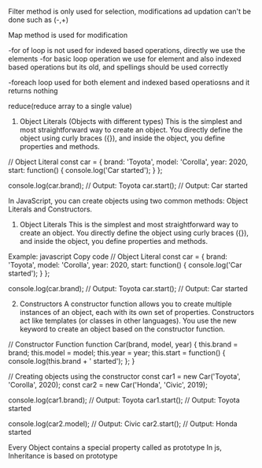 Filter method is only used for selection, modifications ad updation can't be done such as (-,+)

Map method is used for modification

-for of loop is not used for indexed based operations, directly we use the elements 
-for basic loop operation we use for element and also indexed based operations but its old, and spellings should be used correctly


-foreach loop used for both element and indexed based operatiosns and it returns nothing


reduce(reduce array to a single value)


1. Object Literals (Objects with different types)
This is the simplest and most straightforward way to create an object. You directly define the object using curly braces ({}), and inside the object, you define properties and methods.

// Object Literal
const car = {
  brand: 'Toyota',
  model: 'Corolla',
  year: 2020,
  start: function() {
    console.log('Car started');
  }
};

console.log(car.brand); // Output: Toyota
car.start(); // Output: Car started



In JavaScript, you can create objects using two common methods: Object Literals and Constructors.

1. Object Literals
This is the simplest and most straightforward way to create an object. You directly define the object using curly braces ({}), and inside the object, you define properties and methods.

Example:
javascript
Copy code
// Object Literal
const car = {
  brand: 'Toyota',
  model: 'Corolla',
  year: 2020,
  start: function() {
    console.log('Car started');
  }
};

console.log(car.brand); // Output: Toyota
car.start(); // Output: Car started

2. Constructors
A constructor function allows you to create multiple instances of an object, each with its own set of properties. Constructors act like templates (or classes in other languages). You use the new keyword to create an object based on the constructor function.


// Constructor Function
function Car(brand, model, year) {
  this.brand = brand;
  this.model = model;
  this.year = year;
  this.start = function() {
    console.log(this.brand + ' started');
  };
}

// Creating objects using the constructor
const car1 = new Car('Toyota', 'Corolla', 2020);
const car2 = new Car('Honda', 'Civic', 2019);

console.log(car1.brand); // Output: Toyota
car1.start(); // Output: Toyota started

console.log(car2.model); // Output: Civic
car2.start(); // Output: Honda started


Every Object contains a special property called as prototype
In js, Inheritance is based on prototype


